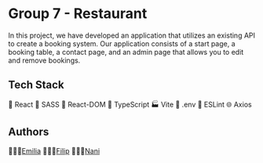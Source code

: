 # Group 7 - Restaurant

In this project, we have developed an application that utilizes an existing API to create a booking system. Our application consists of a start page, a booking table, a contact page, and an admin page that allows you to edit and remove bookings.

## Tech Stack

🚀 React
💅 SASS
🔌 React-DOM
🧮 TypeScript
🏭 Vite
🔑 .env
🧹 ESLint
🌐 Axios

## Authors

👩🏻‍💻[Emilia](https://www.github.com/emiliamassing)
👨🏼‍💻[Filip](https://www.github.com/FilipHedlen)
👩🏻‍💻[Nani](https://www.github.com/nanidam)
